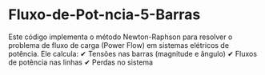 # Fluxo-de-Pot-ncia-5-Barras
Este código implementa o método Newton-Raphson para resolver o problema de fluxo de carga (Power Flow) em sistemas elétricos de potência. Ele calcula: ✔ Tensões nas barras (magnitude e ângulo) ✔ Fluxos de potência nas linhas ✔ Perdas no sistema
